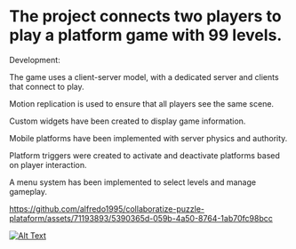 # The project connects two players to play a platform game with 99 levels.

Development:

The game uses a client-server model, with a dedicated server and clients that connect to play.

Motion replication is used to ensure that all players see the same scene.

Custom widgets have been created to display game information.

Mobile platforms have been implemented with server physics and authority.

Platform triggers were created to activate and deactivate platforms based on player interaction.

A menu system has been implemented to select levels and manage gameplay.



https://github.com/alfredo1995/collaboratize-puzzle-plataform/assets/71193893/5390365d-059b-4a50-8764-1ab70fc98bcc



[![Alt Text](https://img.youtube.com/vi/CKR9fQD4cmA/0.jpg)](https://www.youtube.com/watch?v=CKR9fQD4cmA "Clique para assistir ao vídeo!")
